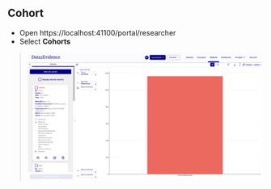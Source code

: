 ## Cohort
- Open https://localhost:41100/portal/researcher
- Select **Cohorts**
> ![](../images/cohort/Cohort.png)